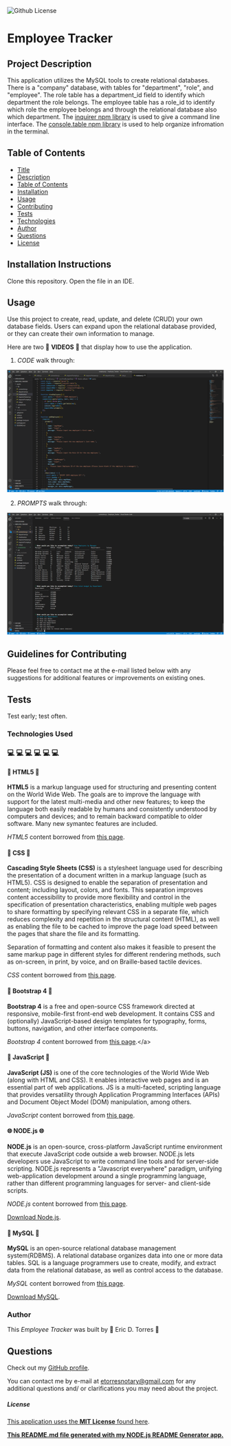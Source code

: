 
![Github License](https://img.shields.io/badge/License-MIT_License-brightgreen)

# Employee Tracker

## Project Description

This application utilizes the MySQL tools to create relational databases.  There is a "company" database, with tables for "department", "role", and "employee".  The role table has a department_id field to identify which department the role belongs.  The employee table has a role_id to identify which role the employee belongs and through the relational database also which department.  The [inquirer npm library](https://www.npmjs.com/package/inquirer) is used to give a command line interface.  The [console.table npm library](https://www.npmjs.com/package/console.table) is used to help organize infromation in the terminal.

## Table of Contents

* [Title](#project-title)
* [Description](#project-description)
* [Table of Contents](#table-of-contents)
* [Installation](#installation-instructions)
* [Usage](#usage)
* [Contributing](#guidelines-for-contributing)
* [Tests](#tests)
* [Technologies](#technologies-used)
* [Author](#author)
* [Questions](#questions)
* [License](#license)

## Installation Instructions

Clone this repository.  Open the file in an IDE.

## Usage 

Use this project to create, read, update, and delete (CRUD) your own database fields.  Users can expand upon the relational database provided, or they can create their own information to manage.

Here are two :movie_camera: **VIDEOS** :movie_camera: that display how to use the application.

1. *CODE* walk through:

[![EMPLOYEE TRACKER code walk through](./assets/screenshots/employee-tracker-code.png)](https://drive.google.com/file/d/1-Q8ztlFsUe_Sa3hO8omlQ-UG5KaLvdOD/preview)

2. *PROMPTS* walk through:

[![EMPLOYEE TRACKER prompts walk through](./assets/screenshots/employee-tracker-command-line.png)](https://drive.google.com/file/d/1HZkjmQojUwQbB31dnqQ2uAkoX51p2cpL/preview)

## Guidelines for Contributing

Please feel free to contact me at the e-mail listed below with any suggestions for additional features or improvements on existing ones.

## Tests

Test early; test often.

### Technologies Used 
### :computer: :computer: :computer: :computer: :computer: :computer: 

#### :memo: HTML5 :memo:

**HTML5** is a markup language used for structuring and presenting content on the World Wide Web.  The goals are to improve the language with support for the latest multi-media and other new features; to keep the language both easily readable by humans and consistently understood by computers and devices; and to remain backward compatible to older software.  Many new symantec features are included.

*HTML5* content borrowed from <a target="_blank" rel="noopener noreferrer">[this page](https://en.wikipedia.org/wiki/HTML5).</a>

#### :art: CSS :art:

**Cascading Style Sheets (CSS)** is a stylesheet language used for describing the presentation of a document written in a markup language (such as HTML5).  CSS is designed to enable the separation of presentation and content; including layout, colors, and fonts.  This separation improves content accessibility to provide more flexibility and control in the specification of presentation characteristics, enabling multiple web pages to share formatting by specifying relevant CSS in a separate file, which reduces complexity and repetition in the structural content (HTML), as well as enabling the file to be cached to improve the page load speed between the pages that share the file and its formatting.

Separation of formatting and content also makes it feasible to present the same markup page in different styles for different rendering methods, such as on-screen, in print, by voice, and on Braille-based tactile devices. 

*CSS* content borrowed from <a target="_blank" rel="noopener noreferrer">[this page](https://en.wikipedia.org/wiki/Cascading_Style_Sheets).</a>

#### :shoe: Bootstrap 4 :shoe:

**Bootstrap 4** is a free and open-source CSS framework directed at responsive, mobile-first front-end web development.  It contains CSS and (optionally) JavaScript-based design templates for typography, forms, buttons, navigation, and other interface components.  

*Bootstrap 4* content borrowed from <a target="_blank" rel="noopener noreferrer">[this page](https://en.wikipedia.org/wiki/Bootstrap_(front-end_framework)).</a>

#### :sparkler: JavaScript :sparkler:

**JavaScript (JS)** is one of the core technologies of the World Wide Web (along with HTML and CSS). It enables interactive web pages and is an essential part of web applications.  JS is a multi-faceted, scripting language that provides versatility through Application Programming Interfaces (APIs) and Document Object Model (DOM) manipulation, among others.

*JavaScript* content borrowed from <a target="_blank" rel="noopener noreferrer">[this page](https://en.wikipedia.org/wiki/JavaScript).</a>

#### :globe_with_meridians: NODE.js :globe_with_meridians:

**NODE.js** is an open-source, cross-platform JavaScript runtime environment that execute JavaScript code outside a web browser.  NODE.js lets developers use JavaScript to write command line tools and for server-side scripting.  NODE.js represents a "Javascript everywhere" paradigm, unifying web-application development around a single programming language, rather than different programming languages for server- and client-side scripts.  

*NODE.js* content borrowed from <a target="_blank" rel="noopener noreferrer">[this page](https://en.wikipedia.org/wiki/Node.js).

[Download Node.js](https://nodejs.org/en/).

#### :card_index: MySQL :card_index:

**MySQL** is an open-source relational database management system(RDBMS). A relational database organizes data into one or more data tables.  SQL is a language programmers use to create, modify, and extract data from the relational database, as well as control access to the database.

*MySQL* content borrowed from <a target="_blank" rel="noopener noreferrer">[this page](https://en.wikipedia.org/wiki/MySQL).</a>

[Download MySQL](https://dev.mysql.com/downloads/mysql).

### Author 

This *Employee Tracker* was built by :green_heart: Eric D. Torres :green_heart:

## Questions

Check out my [GitHub profile](https://github.com/etorres-revature).

You can contact me by e-mail at etorresnotary@gmail.com for any additional questions and/ or clarifications you may need about the project.

##### License

[This application uses the **MIT License** found here](./LICENSE).

**[This README.md file generated with my NODE.js README Generator app.](https://github.com/etorres-revature/NODEjs_README.md_Generator)**
